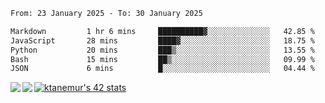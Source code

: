 <!--START_SECTION:waka-->

```txt
From: 23 January 2025 - To: 30 January 2025

Markdown         1 hr 6 mins     ██████████▓░░░░░░░░░░░░░░   42.85 %
JavaScript       28 mins         ████▓░░░░░░░░░░░░░░░░░░░░   18.75 %
Python           20 mins         ███▒░░░░░░░░░░░░░░░░░░░░░   13.55 %
Bash             15 mins         ██▒░░░░░░░░░░░░░░░░░░░░░░   09.99 %
JSON             6 mins          █░░░░░░░░░░░░░░░░░░░░░░░░   04.44 %
```

<!--END_SECTION:waka-->
<a href="https://github.com/anuraghazra/github-readme-stats">
  <img align="left" src="https://github-readme-stats.vercel.app/api?username=Tanesan&count_private=true&show_icons=true" />
<img align="left" src="https://github-readme-stats.vercel.app/api/top-langs/?username=Tanesan" />
</a>

[![ktanemur's 42 stats](https://badge42.vercel.app/api/v2/cl1wslf6s002109l771rng2w8/stats?cursusId=21&coalitionId=62)](https://github.com/JaeSeoKim/badge42)
